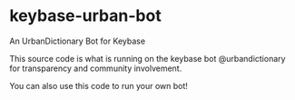# keybase-urban-bot
An UrbanDictionary Bot for Keybase

This source code is what is running on the keybase bot @urbandictionary for transparency and community involvement.

You can also use this code to run your own bot!
